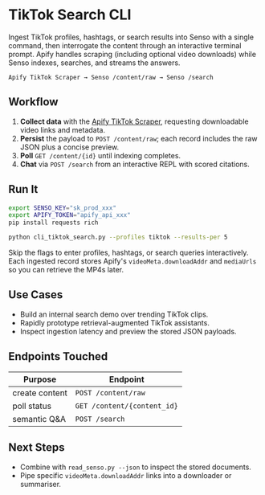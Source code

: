 # TikTok Search CLI

Ingest TikTok profiles, hashtags, or search results into Senso with a single command, then interrogate the content through an interactive terminal prompt. Apify handles scraping (including optional video downloads) while Senso indexes, searches, and streams the answers.

```
Apify TikTok Scraper → Senso /content/raw → Senso /search
```

## Workflow

1. **Collect data** with the [Apify TikTok Scraper](https://apify.com/clockworks/tiktok-scraper), requesting downloadable video links and metadata.
2. **Persist** the payload to `POST /content/raw`; each record includes the raw JSON plus a concise preview.
3. **Poll** `GET /content/{id}` until indexing completes.
4. **Chat** via `POST /search` from an interactive REPL with scored citations.

## Run It

```bash
export SENSO_KEY="sk_prod_xxx"
export APIFY_TOKEN="apify_api_xxx"
pip install requests rich

python cli_tiktok_search.py --profiles tiktok --results-per 5
```

Skip the flags to enter profiles, hashtags, or search queries interactively. Each ingested record stores Apify's `videoMeta.downloadAddr` and `mediaUrls` so you can retrieve the MP4s later.

## Use Cases

- Build an internal search demo over trending TikTok clips.
- Rapidly prototype retrieval-augmented TikTok assistants.
- Inspect ingestion latency and preview the stored JSON payloads.

## Endpoints Touched

| Purpose       | Endpoint                  |
|---------------|---------------------------|
| create content | `POST /content/raw`       |
| poll status    | `GET /content/{content_id}` |
| semantic Q&A   | `POST /search`            |

## Next Steps

- Combine with `read_senso.py --json` to inspect the stored documents.
- Pipe specific `videoMeta.downloadAddr` links into a downloader or summariser.
